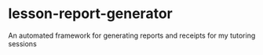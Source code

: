 # lesson-report-generator
An automated framework for generating reports and receipts for my tutoring sessions
